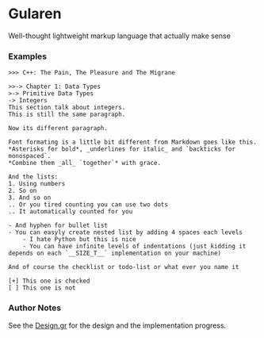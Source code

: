 # Gularen
Well-thought lightweight markup language that actually make sense

### Examples
``` gr
>>> C++: The Pain, The Pleasure and The Migrane

>>-> Chapter 1: Data Types
>-> Primitive Data Types
-> Integers
This section talk about integers.
This is still the same paragraph.

Now its different paragraph.

Font formating is a little bit different from Markdown goes like this.
*Asterisks for bold*, _underlines for italic_ and `backticks for monospaced`.
*Combine them _all_ `together`* with grace.

And the lists:
1. Using numbers
2. So on
3. And so on
.. Or you tired counting you can use two dots
.. It automatically counted for you

- And hyphen for bullet list
- You can easyly create nested list by adding 4 spaces each levels
    - I hate Python but this is nice
    - You can have infinite levels of indentations (just kidding it depends on each `__SIZE_T__` implementation on your machine)

And of course the checklist or todo-list or what ever you name it

[+] This one is checked
[ ] This one is not

```

### Author Notes
See the [Design.gr](Design.gr) for the design and the implementation progress.

